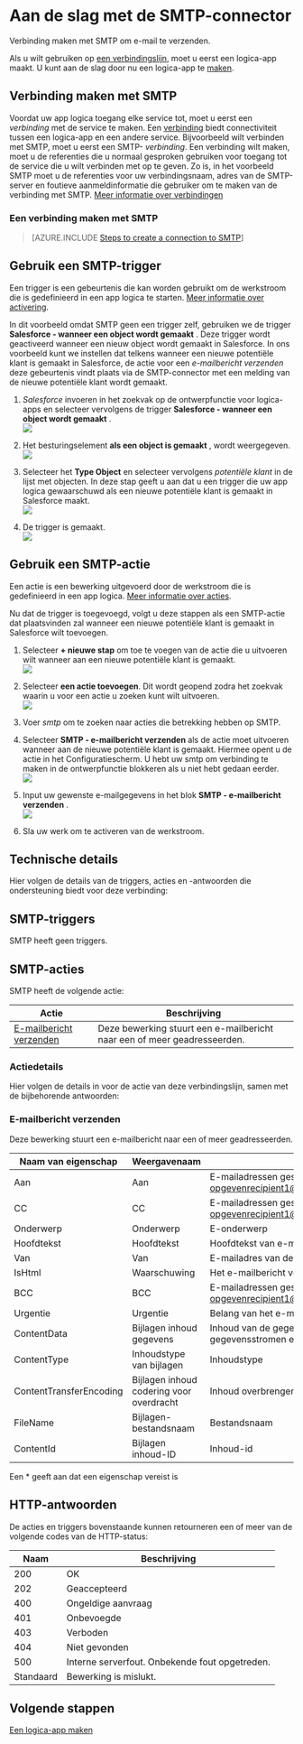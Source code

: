 <properties
pageTitle="SMTP | Microsoft Azure"
description="Logica apps maken met de App Azure-service. Verbinding maken met SMTP om e-mail te verzenden."
services="logic-apps"   
documentationCenter=".net,nodejs,java"  
authors="msftman"   
manager="erikre"    
editor=""
tags="connectors" />

<tags
ms.service="app-service-logic"
ms.devlang="multiple"
ms.topic="article"
ms.tgt_pltfrm="na"
ms.workload="integration"
ms.date="07/15/2016"
ms.author="deonhe"/>

# <a name="get-started-with-the-smtp-connector"></a>Aan de slag met de SMTP-connector

Verbinding maken met SMTP om e-mail te verzenden.

Als u wilt gebruiken op [een verbindingslijn](./apis-list.md), moet u eerst een logica-app maakt. U kunt aan de slag door nu een logica-app te [maken](../app-service-logic/app-service-logic-create-a-logic-app.md).

## <a name="connect-to-smtp"></a>Verbinding maken met SMTP

Voordat uw app logica toegang elke service tot, moet u eerst een *verbinding* met de service te maken. Een [verbinding](./connectors-overview.md) biedt connectiviteit tussen een logica-app en een andere service. Bijvoorbeeld wilt verbinden met SMTP, moet u eerst een SMTP- *verbinding*. Een verbinding wilt maken, moet u de referenties die u normaal gesproken gebruiken voor toegang tot de service die u wilt verbinden met op te geven. Zo is, in het voorbeeld SMTP moet u de referenties voor uw verbindingsnaam, adres van de SMTP-server en foutieve aanmeldinformatie die gebruiker om te maken van de verbinding met SMTP. [Meer informatie over verbindingen]()  

### <a name="create-a-connection-to-smtp"></a>Een verbinding maken met SMTP

>[AZURE.INCLUDE [Steps to create a connection to SMTP](../../includes/connectors-create-api-smtp.md)]

## <a name="use-an-smtp-trigger"></a>Gebruik een SMTP-trigger

Een trigger is een gebeurtenis die kan worden gebruikt om de werkstroom die is gedefinieerd in een app logica te starten. [Meer informatie over activering](../app-service-logic/app-service-logic-what-are-logic-apps.md#logic-app-concepts).

In dit voorbeeld omdat SMTP geen een trigger zelf, gebruiken we de trigger **Salesforce - wanneer een object wordt gemaakt** . Deze trigger wordt geactiveerd wanneer een nieuw object wordt gemaakt in Salesforce. In ons voorbeeld kunt we instellen dat telkens wanneer een nieuwe potentiële klant is gemaakt in Salesforce, de actie voor een *e-mailbericht verzenden* deze gebeurtenis vindt plaats via de SMTP-connector met een melding van de nieuwe potentiële klant wordt gemaakt.

1. *Salesforce* invoeren in het zoekvak op de ontwerpfunctie voor logica-apps en selecteer vervolgens de trigger **Salesforce - wanneer een object wordt gemaakt** .  
 ![](../../includes/media/connectors-create-api-salesforce/trigger-1.png)  

2. Het besturingselement **als een object is gemaakt** , wordt weergegeven.
 ![](../../includes/media/connectors-create-api-salesforce/trigger-2.png)  

3. Selecteer het **Type Object** en selecteer vervolgens *potentiële klant* in de lijst met objecten. In deze stap geeft u aan dat u een trigger die uw app logica gewaarschuwd als een nieuwe potentiële klant is gemaakt in Salesforce maakt.  
 ![](../../includes/media/connectors-create-api-salesforce/trigger3.png)  

4. De trigger is gemaakt.  
 ![](../../includes/media/connectors-create-api-salesforce/trigger-4.png)  

## <a name="use-an-smtp-action"></a>Gebruik een SMTP-actie

Een actie is een bewerking uitgevoerd door de werkstroom die is gedefinieerd in een app logica. [Meer informatie over acties](../app-service-logic/app-service-logic-what-are-logic-apps.md#logic-app-concepts).

Nu dat de trigger is toegevoegd, volgt u deze stappen als een SMTP-actie dat plaatsvinden zal wanneer een nieuwe potentiële klant is gemaakt in Salesforce wilt toevoegen.

1. Selecteer **+ nieuwe stap** om toe te voegen van de actie die u uitvoeren wilt wanneer aan een nieuwe potentiële klant is gemaakt.  
 ![](../../includes/media/connectors-create-api-salesforce/trigger4.png)  

2. Selecteer **een actie toevoegen**. Dit wordt geopend zodra het zoekvak waarin u voor een actie u zoeken kunt wilt uitvoeren.  
 ![](../../includes/media/connectors-create-api-smtp/using-smtp-action-2.png)  

3. Voer *smtp* om te zoeken naar acties die betrekking hebben op SMTP.  

4. Selecteer **SMTP - e-mailbericht verzenden** als de actie moet uitvoeren wanneer aan de nieuwe potentiële klant is gemaakt. Hiermee opent u de actie in het Configuratiescherm. U hebt uw smtp om verbinding te maken in de ontwerpfunctie blokkeren als u niet hebt gedaan eerder.  
 ![](../../includes/media/connectors-create-api-smtp/smtp-2.png)    

5. Input uw gewenste e-mailgegevens in het blok **SMTP - e-mailbericht verzenden** .  
 ![](../../includes/media/connectors-create-api-smtp/using-smtp-action-4.PNG)  

6. Sla uw werk om te activeren van de werkstroom.  

## <a name="technical-details"></a>Technische details

Hier volgen de details van de triggers, acties en -antwoorden die ondersteuning biedt voor deze verbinding:

## <a name="smtp-triggers"></a>SMTP-triggers

SMTP heeft geen triggers. 

## <a name="smtp-actions"></a>SMTP-acties

SMTP heeft de volgende actie:


|Actie|Beschrijving|
|--- | ---|
|[E-mailbericht verzenden](connectors-create-api-smtp.md#send-email)|Deze bewerking stuurt een e-mailbericht naar een of meer geadresseerden.|

### <a name="action-details"></a>Actiedetails

Hier volgen de details in voor de actie van deze verbindingslijn, samen met de bijbehorende antwoorden:


### <a name="send-email"></a>E-mailbericht verzenden
Deze bewerking stuurt een e-mailbericht naar een of meer geadresseerden. 


|Naam van eigenschap| Weergavenaam|Beschrijving|
| ---|---|---|
|Aan|Aan|E-mailadressen gescheiden door puntkomma's zoals opgevenrecipient1@domain.com;recipient2@domain.com|
|CC|CC|E-mailadressen gescheiden door puntkomma's zoals opgevenrecipient1@domain.com;recipient2@domain.com|
|Onderwerp|Onderwerp|E-onderwerp|
|Hoofdtekst|Hoofdtekst|Hoofdtekst van e-mail|
|Van|Van|E-mailadres van de afzender zoalssender@domain.com|
|IsHtml|Waarschuwing|Het e-mailbericht verzenden als HTML (waar/onwaar)|
|BCC|BCC|E-mailadressen gescheiden door puntkomma's zoals opgevenrecipient1@domain.com;recipient2@domain.com|
|Urgentie|Urgentie|Belang van het e-mailbericht (hoog, normaal of laag)|
|ContentData|Bijlagen inhoud gegevens|Inhoud van de gegevens (base64 gecodeerd voor gegevensstromen en als-is bedoeld voor tekenreeks)|
|ContentType|Inhoudstype van bijlagen|Inhoudstype|
|ContentTransferEncoding|Bijlagen inhoud codering voor overdracht|Inhoud overbrengen codering (base64 of geen)|
|FileName|Bijlagen-bestandsnaam|Bestandsnaam|
|ContentId|Bijlagen inhoud-ID|Inhoud-id|

Een * geeft aan dat een eigenschap vereist is


## <a name="http-responses"></a>HTTP-antwoorden

De acties en triggers bovenstaande kunnen retourneren een of meer van de volgende codes van de HTTP-status: 

|Naam|Beschrijving|
|---|---|
|200|OK|
|202|Geaccepteerd|
|400|Ongeldige aanvraag|
|401|Onbevoegde|
|403|Verboden|
|404|Niet gevonden|
|500|Interne serverfout. Onbekende fout opgetreden.|
|Standaard|Bewerking is mislukt.|

## <a name="next-steps"></a>Volgende stappen
[Een logica-app maken](../app-service-logic/app-service-logic-create-a-logic-app.md)